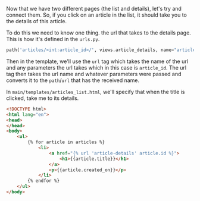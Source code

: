 Now that we have two different pages (the list and details), let's try and connect them. So, if you click on an article in the list, it should take you to the details of this article. 

To do this we need to know one thing. the url that takes to the details page. This is how it's defined in the `urls.py`.
```python
path('articles/<int:article_id>/', views.article_details, name="article-details")
```
Then in the template, we'll use the `url` tag which takes the name of the url and any parameters the url takes which in this case is `article_id`. The url tag then takes the url name and whatever parameters were passed and converts it to the `path`/`url` that has the received name.

In `main/templates/articles_list.html`, we'll specify that when the title is clicked, take me to its details.
```html
<!DOCTYPE html>
<html lang="en">
<head>
</head>
<body>
    <ul>
        {% for article in articles %}
            <li>
                <a href="{% url 'article-details' article.id %}">
                    <h1>{{article.title}}</h1>
                </a>
                <p>{{article.created_on}}</p>
            </li>
        {% endfor %}
    </ul>
</body>
```